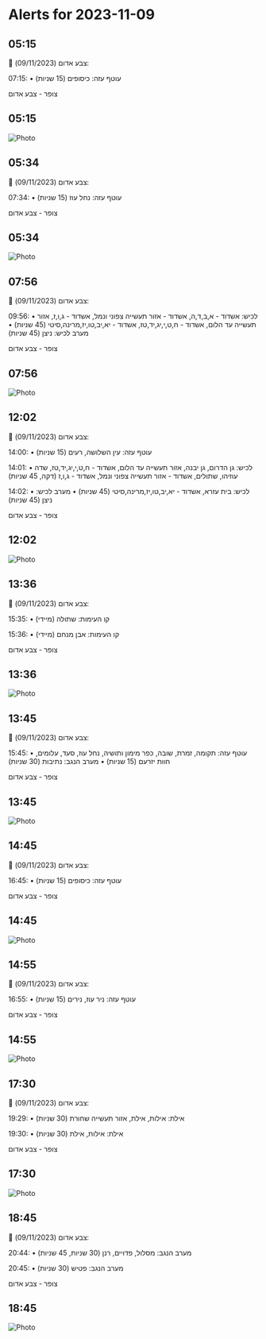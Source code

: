 # Alerts for 2023-11-09

## 05:15

🔴 צבע אדום (09/11/2023):

07:15:
• עוטף עזה: כיסופים (15 שניות)

צופר - צבע אדום

## 05:15

![Photo](images/16719.jpg)

## 05:34

🔴 צבע אדום (09/11/2023):

07:34:
• עוטף עזה: נחל עוז (15 שניות)

צופר - צבע אדום

## 05:34

![Photo](images/16721.jpg)

## 07:56

🔴 צבע אדום (09/11/2023):

09:56:
• לכיש: אשדוד - א,ב,ד,ה, אשדוד - אזור תעשייה צפוני ונמל, אשדוד - ג,ו,ז, אזור תעשייה עד הלום, אשדוד - ח,ט,י,יג,יד,טז, אשדוד - יא,יב,טו,יז,מרינה,סיטי (45 שניות)
• מערב לכיש: ניצן (45 שניות)

צופר - צבע אדום

## 07:56

![Photo](images/16725.jpg)

## 12:02

🔴 צבע אדום (09/11/2023):

14:00:
• עוטף עזה: עין השלושה, רעים (15 שניות)

14:01:
• לכיש: גן הדרום, גן יבנה, אזור תעשייה עד הלום, אשדוד - ח,ט,י,יג,יד,טז, שדה עוזיהו, שתולים, אשדוד - אזור תעשייה צפוני ונמל, אשדוד - ג,ו,ז (דקה, 45 שניות)

14:02:
• לכיש: בית עזרא, אשדוד - יא,יב,טו,יז,מרינה,סיטי (45 שניות)
• מערב לכיש: ניצן (45 שניות)

צופר - צבע אדום

## 12:02

![Photo](images/16739.jpg)

## 13:36

🔴 צבע אדום (09/11/2023):

15:35:
• קו העימות: שתולה (מיידי)

15:36:
• קו העימות: אבן מנחם (מיידי)

צופר - צבע אדום

## 13:36

![Photo](images/16743.jpg)

## 13:45

🔴 צבע אדום (09/11/2023):

15:45:
• עוטף עזה: תקומה, זמרת, שובה, כפר מימון ותושיה, נחל עוז, סעד, עלומים, חוות יזרעם (15 שניות)
• מערב הנגב: נתיבות (30 שניות)

צופר - צבע אדום

## 13:45

![Photo](images/16751.jpg)

## 14:45

🔴 צבע אדום (09/11/2023):

16:45:
• עוטף עזה: כיסופים (15 שניות)

צופר - צבע אדום

## 14:45

![Photo](images/16753.jpg)

## 14:55

🔴 צבע אדום (09/11/2023):

16:55:
• עוטף עזה: ניר עוז, נירים (15 שניות)

צופר - צבע אדום

## 14:55

![Photo](images/16755.jpg)

## 17:30

🔴 צבע אדום (09/11/2023):

19:29:
• אילת: אילות, אילת, אזור תעשייה שחורת (30 שניות)

19:30:
• אילת: אילות, אילת (30 שניות)

צופר - צבע אדום

## 17:30

![Photo](images/16759.jpg)

## 18:45

🔴 צבע אדום (09/11/2023):

20:44:
• מערב הנגב: מסלול, פדויים, רנן (30 שניות, 45 שניות)

20:45:
• מערב הנגב: פטיש (30 שניות)

צופר - צבע אדום

## 18:45

![Photo](images/16763.jpg)

